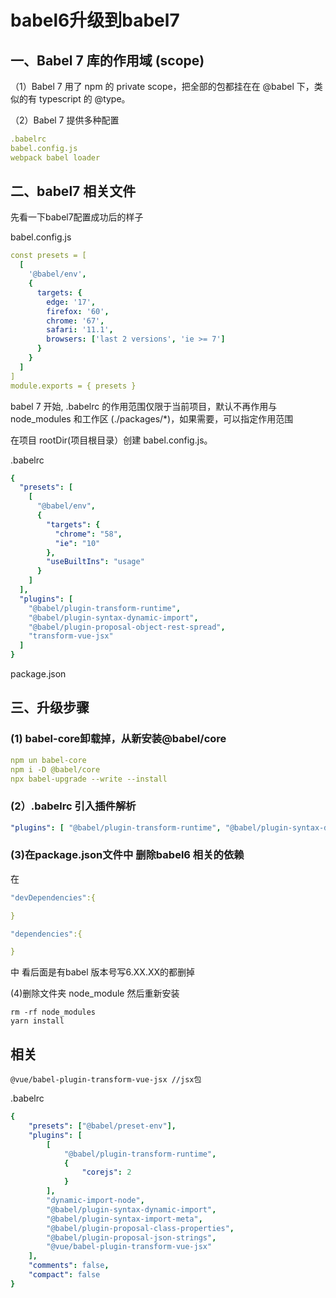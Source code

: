 # babel6升级到babel7

## 一、Babel 7 库的作用域 (scope)
（1）Babel 7 用了 npm 的 private scope，把全部的包都挂在在 @babel 下，类似的有 typescript 的 @type。

（2）Babel 7 提供多种配置

```yaml
.babelrc
babel.config.js
webpack babel loader
```

## 二、babel7 相关文件
先看一下babel7配置成功后的样子

babel.config.js

```yaml
const presets = [
  [
    '@babel/env',
    {
      targets: {
        edge: '17',
        firefox: '60',
        chrome: '67',
        safari: '11.1',
        browsers: ['last 2 versions', 'ie >= 7']
      }
    }
  ]
]
module.exports = { presets }
```

babel 7 开始, .babelrc 的作用范围仅限于当前项目，默认不再作用与 node_modules 和工作区 (./packages/*)，如果需要，可以指定作用范围

在项目 rootDir(项目根目录）创建 babel.config.js。

.babelrc

```yaml
{
  "presets": [
    [
      "@babel/env",
      {
        "targets": {
          "chrome": "58",
          "ie": "10"
        },
        "useBuiltIns": "usage"
      }
    ]
  ],
  "plugins": [
    "@babel/plugin-transform-runtime",
    "@babel/plugin-syntax-dynamic-import",
    "@babel/plugin-proposal-object-rest-spread",
    "transform-vue-jsx"
  ]
}
```
package.json

## 三、升级步骤
### (1) babel-core卸载掉，从新安装@babel/core

```yaml
npm un babel-core
npm i -D @babel/core
npx babel-upgrade --write --install
```


### (2）.babelrc 引入插件解析

```yaml
"plugins": [ "@babel/plugin-transform-runtime", "@babel/plugin-syntax-dynamic-import", "@babel/plugin-proposal-object-rest-spread", "transform-vue-jsx" ]
```


### (3)在package.json文件中 删除babel6 相关的依赖
在

```yaml
"devDependencies":{

}

"dependencies":{

}
```


中 看后面是有babel 版本号写6.XX.XX的都删掉

(4)删除文件夹 node_module 然后重新安装

```
rm -rf node_modules
yarn install
```



## 相关

```
@vue/babel-plugin-transform-vue-jsx //jsx包
```

.babelrc

```yaml
{
    "presets": ["@babel/preset-env"],
    "plugins": [
        [
            "@babel/plugin-transform-runtime",
            {
                "corejs": 2
            }
        ],
        "dynamic-import-node",
        "@babel/plugin-syntax-dynamic-import",
        "@babel/plugin-syntax-import-meta",
        "@babel/plugin-proposal-class-properties",
        "@babel/plugin-proposal-json-strings",
        "@vue/babel-plugin-transform-vue-jsx"
    ],
    "comments": false,
    "compact": false
}
```

